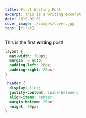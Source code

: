 ```yaml
---
title: First Writing Post
excerpt: This is a writing excerpt
date: 2019-02-01
cover_image: ./images/cover.jpg
tags: [first]
---
```


This is the first **writing** post!

```css
layout {
  max-width: 760px;
  margin: 0 auto;
  padding-left: 20px;
  padding-right: 20px;
}

.header {
  display: flex;
  justify-content: space-between;
  align-items: center;
  margin-bottom: 20px;
  height: 80px;
}
```
